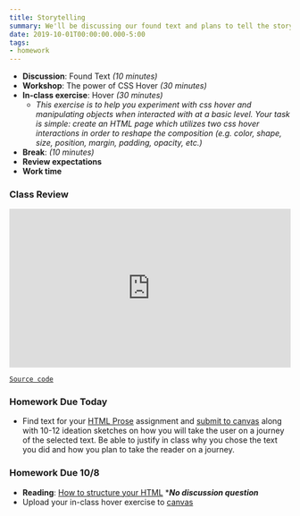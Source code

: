 ```yaml
---
title: Storytelling
summary: We'll be discussing our found text and plans to tell the story through interactivity
date: 2019-10-01T00:00:00.000-5:00
tags:
- homework
---
```


- **Discussion**: Found Text *(10 minutes)*
- **Workshop**: The power of CSS Hover *(30 minutes)*
- **In-class exercise**: Hover *(30 minutes)*
  - *This exercise is to help you experiment with css hover and manipulating objects when interacted with at a basic level. Your task is simple: create an HTML page which utilizes two css hover interactions in order to reshape the composition (e.g. color, shape, size, position, margin, padding, opacity, etc.)*
- **Break**: *(10 minutes)*
- **Review expectations**
- **Work time**

### Class Review

<style>.embed-container { position: relative; padding-bottom: 56.25%; height: 0; overflow: hidden; max-width: 100%; } .embed-container iframe, .embed-container object, .embed-container embed { position: absolute; top: 0; left: 0; width: 100%; height: 100%; }</style><div class='embed-container'><iframe width="560" height="315" src="https://www.youtube.com/embed/oMOMzbb5Cf8" frameborder="0" allow="accelerometer; autoplay; encrypted-media; gyroscope; picture-in-picture" allowfullscreen></iframe></div>
<a href="https://github.com/dleatherman/dleatherman.github.io/tree/master/fa19-cc/06-hover" rel="external" target="_blank">```Source code```</a>

### Homework Due Today

- Find text for your [HTML Prose](/projects/) assignment and [submit to canvas](https://prmlg.ht/2lju2Uj) along with 10-12 ideation sketches on how you will take the user on a journey of the selected text. Be able to justify in class why you chose the text you did and how you plan to take the reader on a journey.

### <a name="homework"></a>Homework Due 10/8

- **Reading**: [How to structure your HTML](https://prmlg.ht/2oYKyKB) ****No discussion question***
- Upload your in-class hover exercise to [canvas](https://prmlg.ht/2p3cHjR)